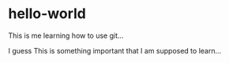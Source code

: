 # hello-world
This is me learning how to use git...


I guess This is something important that I am supposed to learn...
